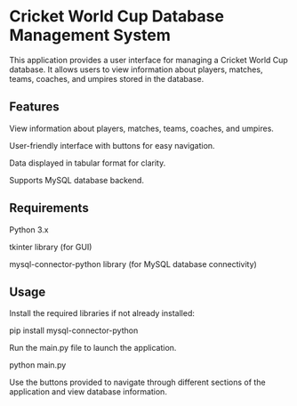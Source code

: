 # Cricket World Cup Database Management System


This application provides a user interface for managing a Cricket World Cup database. It allows users to view information about players, matches, teams, coaches, and umpires stored in the database.


## Features

View information about players, matches, teams, coaches, and umpires.

User-friendly interface with buttons for easy navigation.

Data displayed in tabular format for clarity.

Supports MySQL database backend.


## Requirements

Python 3.x

tkinter library (for GUI)

mysql-connector-python library (for MySQL database connectivity)


## Usage

Install the required libraries if not already installed:

pip install mysql-connector-python

Run the main.py file to launch the application.

python main.py

Use the buttons provided to navigate through different sections of the application and view database information.
